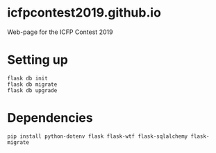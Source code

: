 # icfpcontest2019.github.io
Web-page for the ICFP Contest 2019

# Setting up

```
flask db init
flask db migrate
flask db upgrade
```

# Dependencies

```
pip install python-dotenv flask flask-wtf flask-sqlalchemy flask-migrate

```